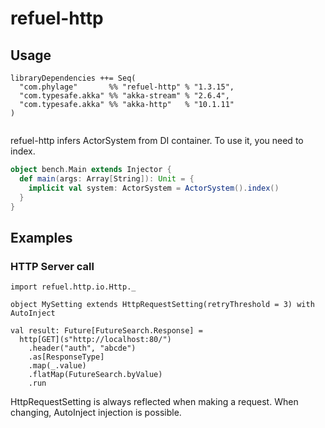 # refuel-http

## Usage

```
libraryDependencies ++= Seq(
  "com.phylage"       %% "refuel-http" % "1.3.15",
  "com.typesafe.akka" %% "akka-stream" % "2.6.4",
  "com.typesafe.akka" %% "akka-http"   % "10.1.11"
)


````

refuel-http infers ActorSystem from DI container.
To use it, you need to index.

```scala
object bench.Main extends Injector {
  def main(args: Array[String]): Unit = {
    implicit val system: ActorSystem = ActorSystem().index()
  }
}
```

## Examples

### HTTP Server call

```
import refuel.http.io.Http._

object MySetting extends HttpRequestSetting(retryThreshold = 3) with AutoInject

val result: Future[FutureSearch.Response] =
  http[GET](s"http://localhost:80/")
    .header("auth", "abcde")
    .as[ResponseType]
    .map(_.value)
    .flatMap(FutureSearch.byValue)
    .run
```

HttpRequestSetting is always reflected when making a request.
When changing, AutoInject injection is possible.

